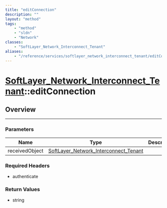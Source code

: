 ```yaml
---
title: "editConnection"
description: ""
layout: "method"
tags:
    - "method"
    - "sldn"
    - "Network"
classes:
    - "SoftLayer_Network_Interconnect_Tenant"
aliases:
    - "/reference/services/softlayer_network_interconnect_tenant/editConnection"
---
```

# [SoftLayer_Network_Interconnect_Tenant](/reference/services/SoftLayer_Network_Interconnect_Tenant)::editConnection





## Overview 


-----

### Parameters 
|Name | Type | Description |
| --- | --- | --- |
|receivedObject| <a href='/reference/datatypes/SoftLayer_Network_Interconnect_Tenant'>SoftLayer_Network_Interconnect_Tenant </a>| |


### Required Headers
* authenticate


### Return Values
* string




